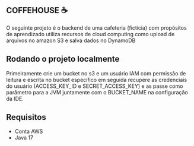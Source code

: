 ## COFFEHOUSE :coffee:
O seguinte projeto é o backend de uma cafeteria (fictícia) com propósitos de aprendizado
utiliza recursos de cloud computing como upload de arquivos no amazon S3
e salva dados no DynamoDB
## Rodando o projeto localmente
Primeiramente crie um bucket no s3 e um usuário IAM com permissão de leitura e escrita no bucket especifico
em seguida recupere as credenciais do usuário (ACCESS_KEY_ID e SECRET_ACCESS_KEY) e as passe como parâmetro para a JVM
juntamente com o BUCKET_NAME
na configuração da IDE.
## Requisitos
 * Conta AWS
 * Java 17

